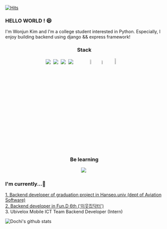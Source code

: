    [![Hits](https://hits.seeyoufarm.com/api/count/incr/badge.svg?url=https%3A%2F%2Fgithub.com%2Fdeveloper-Wonjun%2Fhit-counter&count_bg=%2379C83D&title_bg=%23555555&icon=&icon_color=%23E7E7E7&title=hits&edge_flat=false)](https://hits.seeyoufarm.com)
  
### HELLO WORLD ! 😄

I'm Wonjun Kim and I'm a college student interested in Python. Especially, I enjoy building backend using django && express framework!

<h3 align="center">Stack</h3>
<p align="center">
<img src="https://img.shields.io/badge/Python-3776AB?style={style}&logo=Python&logoColor=white"/></a>&nbsp
<img src="https://img.shields.io/badge/Django-092E20?style={style}&logo=Django&logoColor=white"/></a>&nbsp
<img src="https://img.shields.io/badge/Node.js-339933?style={style}&logo=Node.js&logoColor=white"/></a>&nbsp
<img src="https://img.shields.io/badge/MySQL-4479A1?style={style}&logo=MySQL&logoColor=white" /></a>&nbsp &nbsp &nbsp &nbsp &nbsp 
<img src="https://img.shields.io/badge/HTML5-E34F26?style={style}&logo=HTML5&logoColor=white"  height="6.2%" width="6.2%"/></a>&nbsp
<img src="https://img.shields.io/badge/CSS3-1572B6?style={style}&logo=CSS3&logoColor=white"  height="5.5%" width="5.5%"/></a>&nbsp
<img src="https://img.shields.io/badge/JavaScript-F7DF1E?style={style}&logo=JavaScript&logoColor=white"height="7%" width="8%"/></a>&nbsp 
<br><br>

</p>

<h3 align="center">Be learning</h3>
<p align="center">
<img src="https://img.shields.io/badge/Java-007396?style={style}&logo=Java&logoColor=white"/></a>&nbsp
</p>

### I'm currently...🤔

  <a href="https://github.com/developer-Wonjun/GraduationProject-Hanseo.Univ">1. Backend developer of graduation project in Hanseo.univ (dept of Aviation Software)</a><br>
  <a href="https://github.com/Team-MySide">2. Backend developer in Fun.D 6th ('이웃집닥터')</a><br>
  3. Ubivelox Mobile ICT Team Backend Developer (Intern)

![Dochi's github stats](https://github-readme-stats.vercel.app/api?username=developer-Wonjun&show_icons=true)
<!--
**developer-Wonjun/developer-Wonjun** is a ✨ _special_ ✨ repository because its `README.md` (this file) appears on your GitHub profile.

Here are some ideas to get you started:

- 🔭 I’m currently working on ...
- 🌱 I’m currently learning ...
- 👯 I’m looking to collaborate on ...
- 🤔 I’m looking for help with ...
- 💬 Ask me about ...
- 📫 How to reach me: ...
- 😄 Pronouns: ...
- ⚡ Fun fact: ...
-->
